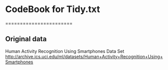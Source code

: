 # CodeBook for Tidy.txt
=======================

## Original data 
 Human Activity Recognition Using Smartphones Data Set
http://archive.ics.uci.edu/ml/datasets/Human+Activity+Recognition+Using+Smartphones


 
 
 

